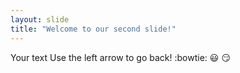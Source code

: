 ```yaml
---
layout: slide
title: "Welcome to our second slide!"
---
```

Your text
Use the left arrow to go back!
:bowtie:
:smiley:
:smirk:
